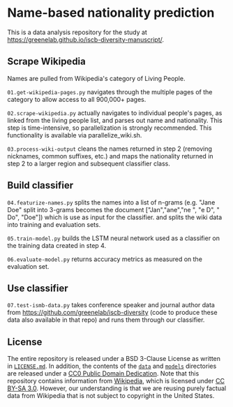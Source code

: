 # Name-based nationality prediction

This is a data analysis repository for the study at https://greenelab.github.io/iscb-diversity-manuscript/.

## Scrape Wikipedia

Names are pulled from Wikipedia's category of Living People. 

`01.get-wikipedia-pages.py` navigates through the multiple pages of the category to allow access to all 900,000+ pages.

`02.scrape-wikipedia.py` actually navigates to individual people's pages, as linked from the living people list, and parses out name and nationality. This step is time-intensive, so parallelization is strongly recommended. This functionality is available via parallelize_wiki.sh.

`03.process-wiki-output` cleans the names returned in step 2 (removing nicknames, common suffixes, etc.) and maps the nationality returned in step 2 to a larger region and subsequent classifier class.

## Build classifier

`04.featurize-names.py` splits the names into a list of n-grams (e.g. "Jane Doe" split into 3-grams becomes the document ["Jan","ane","ne ", "e D", " Do", "Doe"]) which is use as input for the classifier. and splits the wiki data into training and evaluation sets.

`05.train-model.py` builds the LSTM neural network used as a classifier on the training data created in step 4.

`06.evaluate-model.py` returns accuracy metrics as measured on the evaluation set.

## Use classifier

`07.test-ismb-data.py` takes conference speaker and journal author data from https://github.com/greenelab/iscb-diversity (code to produce these data also available in that repo) and runs them through our classifier.

## License

The entire repository is released under a BSD 3-Clause License as written in [`LICENSE.md`](LICENSE.md).
In addition, the contents of the [`data`](data) and [`models`](models) directories are released under a [CC0 Public Domain Dedication](https://creativecommons.org/publicdomain/zero/1.0/).
Note that this repository contains information from [Wikipedia](https://en.wikipedia.org), which is licensed under [CC BY-SA 3.0](https://en.wikipedia.org/wiki/Wikipedia:Text_of_Creative_Commons_Attribution-ShareAlike_3.0_Unported_License).
However, our understanding is that we are reusing purely factual data from Wikipedia that is not subject to copyright in the United States.
